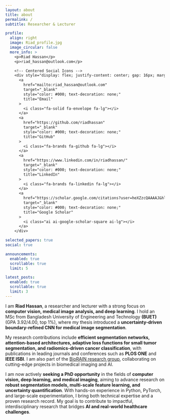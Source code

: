 ```yaml
---
layout: about
title: about
permalink: /
subtitle: Researcher & Lecturer

profile:
  align: right
  image: Riad_profile.jpg
  image_circular: false
  more_info: >
    <p>Riad Hassan</p>
    <p>riad_hassan@outlook.com</p>

    <!-- Centered Social Icons -->
    <div style="display: flex; justify-content: center; gap: 16px; margin-top: 8px;">
      <a
        href="mailto:riad_hassan@outlook.com"
        target="_blank"
        style="color: #000; text-decoration: none;"
        title="Email"
      >
        <i class="fa-solid fa-envelope fa-lg"></i>
      </a>
      <a
        href="https://github.com/riadhassan"
        target="_blank"
        style="color: #000; text-decoration: none;"
        title="GitHub"
      >
        <i class="fa-brands fa-github fa-lg"></i>
      </a>
      <a
        href="https://www.linkedin.com/in/riadhassan/"
        target="_blank"
        style="color: #000; text-decoration: none;"
        title="LinkedIn"
      >
        <i class="fa-brands fa-linkedin fa-lg"></i>
      </a>
      <a
        href="https://scholar.google.com/citations?user=heXZzcQAAAAJ&hl=en"
        target="_blank"
        style="color: #000; text-decoration: none;"
        title="Google Scholar"
      >
        <i class="ai ai-google-scholar-square ai-lg"></i>
      </a>
    </div>

selected_papers: true
social: true

announcements:
  enabled: true
  scrollable: true
  limit: 5

latest_posts:
  enabled: true
  scrollable: true
  limit: 3
---
```


I am **Riad Hassan**, a researcher and lecturer with a strong focus on **computer vision, medical image analysis, and deep learning**. I hold an MSc from Bangladesh University of Engineering and Technology **(BUET)** (GPA 3.92/4.00, top 1%), where my thesis introduced a **uncertainty-driven boundary-refined CNN for medical image segmentation**.

My research contributions include **efficient segmentation networks, attention-based architectures, adaptive loss functions for small tumor segmentation, and radiomics-driven cancer classification**, with publications in leading journals and conferences such as **PLOS ONE** and **IEEE ISBI**. I am also part of the [BioRAIN research group](https://biorainlab.net/), collaborating on cutting-edge projects in biomedical imaging and AI.

I am now actively **seeking a PhD opportunity** in the fields of **computer vision, deep learning, and medical imaging**, aiming to advance research on **robust segmentation models, multi-scale feature learning, and uncertainty quantification**. With hands-on experience in Python, PyTorch, and large-scale experimentation, I bring both technical expertise and a proven research record. My goal is to contribute to impactful, interdisciplinary research that bridges **AI and real-world healthcare challenges**.
